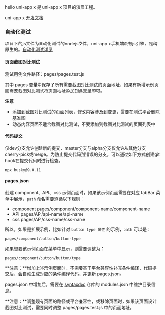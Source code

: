 hello uni-app x 是 uni-app x 项目的演示工程。

uni-app x [开发文档](https://uniapp.dcloud.net.cn/uni-app-x/)

### 自动化测试
项目下的js文件为自动化测试的nodejs文件，uni-app x手机端没有js引擎，是纯原生的。[自动化测试详见](https://uniapp.dcloud.net.cn/worktile/auto/quick-start.html)

#### 页面截图对比测试
测试用例文件路径：pages/pages.test.js

其中 pages 变量中保存了所有需要截图对比测试的页面地址，如果有新增示例页面需要截图对比测试将页面地址添加到此变量即可。

**注意**
- 添加到截图对比测试的页面列表，修改内容涉及到变更，需要在测试平台删除基准图
- 动态内容页面不适合截图对比测试，不要添加到截图对比测试的页面列表中

#### 代码提交

仅dev分支允许创建新的提交，master分支与alpha分支仅允许从其他分支cherry-pick或merge。为防止提交代码到错误的分支，可以通过如下方式创建git hook在提交代码时进行检查。

```bash
npx husky@9.0.11
```

#### pages.json

创建 component、API、css 示例页面时，如果该示例页面需要在对应 tabBar 菜单中展示，`path` 命名需要遵循以下规则：
- component pages/component/component-name/component-name
- API pages/API/api-name/api-name
- css pages/API/css-name/css-name

所以，如果是扩展示例，比如针对 `button type 属性` 的示例，`path` 可以是：
```
pages/component/button/button-type
```
如果想要该示例页面在菜单中显示，则需要调整为：
```
pages/component/button/button/type
```


**注意：**增加上述示例页面时，不需要基于平台兼容性补充条件编译，代码提交后，会自动生成对应的条件编译代码，并更新 pages.json。

pages.json 中增加后，需要在 [syntaxdoc](http://git.dcloud.io/uni-app-x/syntaxdoc) 仓库的 modules.json 中维护目录信息。

**注意：**调整现有页面的路径或平台兼容性，或移除页面时，如果该页面设计截图对比测试，需要同时调整 pages/pages.test.js 中的页面地址。
